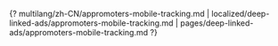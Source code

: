 {? multilang/zh-CN/appromoters-mobile-tracking.md | localized/deep-linked-ads/appromoters-mobile-tracking.md | pages/deep-linked-ads/appromoters-mobile-tracking.md ?}
